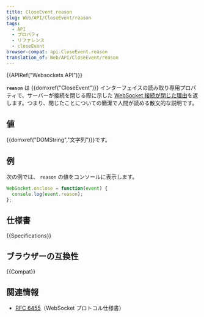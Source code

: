 ```yaml
---
title: CloseEvent.reason
slug: Web/API/CloseEvent/reason
tags:
  - API
  - プロパティ
  - リファレンス
  - closeEvent
browser-compat: api.CloseEvent.reason
translation_of: Web/API/CloseEvent/reason
---
```

{{APIRef("Websockets API")}}

**`reason`** は {{domxref("CloseEvent")}} インターフェイスの読み取り専用プロパティで、サーバーが接続を閉じる際に示した [WebSocket 接続が閉じた理由](https://www.rfc-editor.org/rfc/rfc6455.html#section-7.1.6)を返します。つまり、閉じたことについての簡潔で人間が読める散文的な説明です。

## 値

{{domxref("DOMString","文字列")}}です。

## 例

次の例では、 `reason` の値をコンソールに表示します。

```js
WebSocket.onclose = function(event) {
  console.log(event.reason);
};
```

## 仕様書

{{Specifications}}

## ブラウザーの互換性

{{Compat}}

## 関連情報

- [RFC 6455](https://www.rfc-editor.org/rfc/rfc6455.html)（WebSocket プロトコル仕様書）
